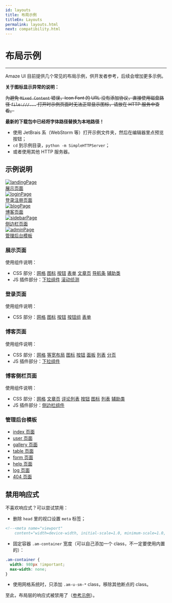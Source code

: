 ```yaml
---
id: layouts
title: 布局示例
titleEn: Layouts
permalink: layouts.html
next: compatibility.html
---
```


# 布局示例
---

Amaze UI 目前提供几个常见的布局示例，供开发者参考，后续会增加更多示例。


**关于图标显示异常的说明：**

~~为避免 `Mixed Content` 错误，Icon Font 的 URL 没有添加协议，直接使用磁盘路径 `file:///...` 打开时示例页面时无法正常显示图标，请放在 HTTP 服务中查看。~~

**最新的下载包中已经将字体路径替换为本地路径！**

- 使用 JetBrais 系（WebStorm 等）打开示例文件夹，然后在编辑器里点预览按钮；
- `cd` 到示例目录，`python -m SimpleHTTPServer`；
- 或者使用其他 HTTP 服务器。


## 示例说明

<div class="am-g">
  <div class="am-u-sm-6 am-u-md-3">
    <a class="am-thumbnail" href="/examples/landing.html">
      <img class="am-img-thumbnail"
           src="http://amazeui.org/i/examples/landingPage.png"
           alt="landingPage"/>
      <figcaption class="am-thumbnail-caption">展示页面</figcaption>
    </a>
  </div>
  <div class="am-u-sm-6 am-u-md-3">
    <a class="am-thumbnail" href="/examples/login.html">
      <img class="am-img-thumbnail"
           src="http://amazeui.org/i/examples/loginPage.png" alt="loginPage"/>
      <figcaption class="am-thumbnail-caption">登录注册页面</figcaption>
    </a>
  </div>
  <div class="am-u-sm-6 am-u-md-3">
    <a class="am-thumbnail" href="/examples/blog.html">
      <img class="am-img-thumbnail"
           src="http://amazeui.org/i/examples/blogPage.png" alt="blogPage"/>
      <figcaption class="am-thumbnail-caption">博客页面</figcaption>
    </a>
  </div>
  <div class="am-u-sm-6 am-u-md-3">
    <a class="am-thumbnail" href="/examples/sidebar.html">
      <img class="am-img-thumbnail"
           src="http://amazeui.org/i/examples/sidebarPage.png"
           alt="sidebarPage"/>
      <figcaption class="am-thumbnail-caption">侧边栏页面</figcaption>
    </a>
  </div>
</div>

<div class="am-g">
  <div class="am-u-sm-6 am-u-md-3">
    <a class="am-thumbnail" href="/examples/admin-index.html">
      <img class="am-img-thumbnail" src="http://ww1.sinaimg.cn/large/005yyi5Jjw1elpr8svtoyj30j70demxe.jpg
" alt="adminPage"/>
      <figcaption class="am-thumbnail-caption">管理后台模板</figcaption>
    </a>
  </div>
</div>

### 展示页面

使用组件说明：

<ul>
  <li>CSS 部分：<a class="am-badge am-badge-success" href="/css/grid">网格</a> <a
    class="am-badge am-badge-success" href="/css/icon">图标</a> <a
    class="am-badge am-badge-success" href="/css/button">按钮</a> <a
    class="am-badge am-badge-success" href="/css/form">表单</a> <a
    class="am-badge am-badge-success" href="/css/article">文章页</a> <a
    class="am-badge am-badge-success" href="/css/topbar">导航条</a> <a
    class="am-badge am-badge-success" href="/css/utility">辅助类</a></li>
  <li>JS 插件部分：<a class="am-badge am-badge-primary" href="/javascript/dropdown">下拉组件</a>
    <a class="am-badge am-badge-primary" href="/javascript/scrollspy">滚动侦测</a>
  </li>
</ul>

### 登录页面

使用组件说明：

<ul>
  <li>CSS 部分：<a class="am-badge am-badge-success" href="/css/grid">网格</a>
    <a class="am-badge am-badge-success" href="/css/icon">图标</a>
    <a class="am-badge am-badge-success" href="/css/button">按钮</a>
    <a class="am-badge am-badge-success" href="/css/button-group">按钮组</a>
    <a class="am-badge am-badge-success" href="/css/form">表单</a></li>
</ul>

### 博客页面

使用组件说明：

<ul>
  <li>CSS 部分：<a class="am-badge am-badge-success" href="/css/grid">网格</a> <a
    class="am-badge am-badge-success" href="/css/block-grid">等宽布局</a> <a
    class="am-badge am-badge-success" href="/css/icon">图标</a> <a
    class="am-badge am-badge-success" href="/css/button">按钮</a> <a
    class="am-badge am-badge-success" href="/css/panel">面板</a> <a
    class="am-badge am-badge-success" href="/css/list">列表</a> <a
    class="am-badge am-badge-success" href="/css/pagination">分页</a></li>
  <li>JS 插件部分：<a class="am-badge am-badge-primary" href="/css/dropdown">下拉组件</a>
  </li>
</ul>

### 博客侧栏页面

使用组件说明：

<ul>
    <li>CSS 部分：<a class="am-badge am-badge-success" href="/css/grid">网格</a> <a class="am-badge am-badge-success" href="/css/article">文章页</a> <a class="am-badge am-badge-success" href="/css/comment">评论列表</a> <a class="am-badge am-badge-success" href="/css/button">按钮</a> <a class="am-badge am-badge-success" href="/css/icon">图标</a> <a class="am-badge am-badge-success" href="/css/list">列表</a> <a class="am-badge am-badge-success" href="/css/utility">辅助类</a></li>
    <li>JS 插件部分：<a class="am-badge am-badge-primary" href="/javascript/offcanvas">侧边栏组件</a></li>
</ul>

### 管理后台模板

- [index 页面](/examples/admin-index.html)
- [user 页面](/examples/admin-user.html)
- [gallery 页面](/examples/admin-gallery.html)
- [table 页面](/examples/admin-table.html)
- [form 页面](/examples/admin-form.html)
- [help 页面](/examples/admin-help.html)
- [log 页面](/examples/admin-log.html)
- [404 页面](/examples/admin-404.html)

## 禁用响应式

不喜欢响应式？可以尝试禁用：

- 删除 `head` 里的视口设置 `meta` 标签；

```html
<!--<meta name="viewport"
    content="width=device-width, initial-scale=1.0, minimum-scale=1.0, maximum-scale=1.0, user-scalable=no">-->
```

- 固定容器 `.am-container` 宽度（可以自己添加一个 class，不一定要使用内置的）：

```css
.am-container {
  width: 980px !important;
  max-width: none;
}
```

- 使用网格系统时，只添加 `.am-u-sm-*` class，移除其他断点的 class。

至此，布局层的响应式被禁用了（[参考示例](/examples/non-responsive.html)）。
